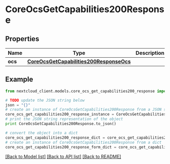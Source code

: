 # CoreOcsGetCapabilities200Response


## Properties
Name | Type | Description | Notes
------------ | ------------- | ------------- | -------------
**ocs** | [**CoreOcsGetCapabilities200ResponseOcs**](CoreOcsGetCapabilities200ResponseOcs.md) |  | 

## Example

```python
from nextcloud_client.models.core_ocs_get_capabilities200_response import CoreOcsGetCapabilities200Response

# TODO update the JSON string below
json = "{}"
# create an instance of CoreOcsGetCapabilities200Response from a JSON string
core_ocs_get_capabilities200_response_instance = CoreOcsGetCapabilities200Response.from_json(json)
# print the JSON string representation of the object
print CoreOcsGetCapabilities200Response.to_json()

# convert the object into a dict
core_ocs_get_capabilities200_response_dict = core_ocs_get_capabilities200_response_instance.to_dict()
# create an instance of CoreOcsGetCapabilities200Response from a dict
core_ocs_get_capabilities200_response_form_dict = core_ocs_get_capabilities200_response.from_dict(core_ocs_get_capabilities200_response_dict)
```
[[Back to Model list]](../README.md#documentation-for-models) [[Back to API list]](../README.md#documentation-for-api-endpoints) [[Back to README]](../README.md)


